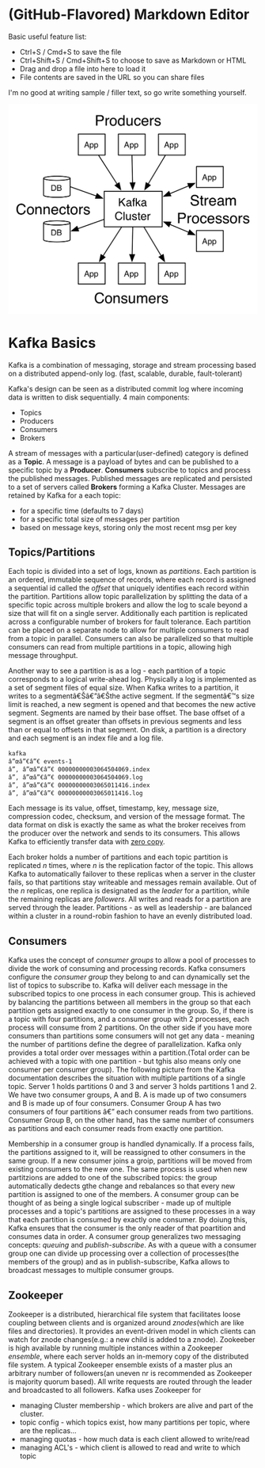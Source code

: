 # (GitHub-Flavored) Markdown Editor

Basic useful feature list:

 * Ctrl+S / Cmd+S to save the file
 * Ctrl+Shift+S / Cmd+Shift+S to choose to save as Markdown or HTML
 * Drag and drop a file into here to load it
 * File contents are saved in the URL so you can share files


I'm no good at writing sample / filler text, so go write something yourself.

![alt text](images/kafka-apis.png "Title")

# Kafka Basics

Kafka is a combination of messaging, storage and stream processing based on a distributed append-only log. (fast, scalable, durable, fault-tolerant)

Kafka's design can be seen as a distributed commit log where incoming data is written to disk sequentially. 4 main components:
* Topics
* Producers
* Consumers
* Brokers

A stream of messages with a particular(user-defined) category is defined as a **Topic**. A message is a payload of bytes and can be published to a specific topic by a **Producer**. **Consumers** subscribe to topics and process the published messages. Published messages are replicated and persisted to a set of servers called **Brokers** forming a Kafka Cluster. Messages are retained by Kafka for a each topic:
* for a specific time (defaults to 7 days)
* for a specific total size of messages per partition
* based on message keys, storing only the most recent msg per key

## Topics/Partitions
Each topic is divided into a set of logs, known as *partitions*. Each partition is an ordered, immutable sequence of records, where each record is assigned a sequential id called the *offset* that uniquely identifies each record within the partition. Partitions allow topic parallelization by splitting the data of a specific topic across multiple brokers and allow the log to scale beyond a size that will fit on a single server. Additionally each partition is replicated across a configurable number of brokers for fault tolerance. Each partition can be placed on a separate node to allow for multiple consumers to read from a topic in parallel. Consumers can also be parallelized so that multiple consumers can read from multiple partitions in a topic, allowing high message throughput.

Another way to see a partition is as a log - each partition of a topic corresponds to a logical write-ahead log. Physically a log is implemented as a set of segment files of equal size.
When Kafka writes to a partition, it writes to a segmentâ€Šâ€”â€Šthe active segment. If the segmentâ€™s size limit is reached, a new segment is opened and that becomes the new active segment.
Segments are named by their base offset. The base offset of a segment is an offset greater than offsets in previous segments and less than or equal to offsets in that segment.
On disk, a partition is a directory and each segment is an index file and a log file.

~~~ $ tree kafka | head -n 6
kafka
â”œâ”€â”€ events-1
â”‚ â”œâ”€â”€ 00000000003064504069.index
â”‚ â”œâ”€â”€ 00000000003064504069.log
â”‚ â”œâ”€â”€ 00000000003065011416.index
â”‚ â”œâ”€â”€ 00000000003065011416.log
~~~
Each message is its value, offset, timestamp, key, message size, compression codec, checksum, and version of the message format.
The data format on disk is exactly the same as what the broker receives from the producer over the network and sends to its consumers. This allows Kafka to efficiently transfer data with [zero copy](https://www.ibm.com/developerworks/library/j-zerocopy/).

Each broker holds a number of partitions and each topic partition is replicated *n* times, where *n* is the replication factor of the topic. This allows Kafka to automatically failover to these replicas when a server in the cluster fails, so that partitions stay writeable and messages remain available. Out of the *n* replicas, one replica is designated as the *leader* for a partition, while the remaining replicas are *followers*.
All writes and reads for a partition are served through the leader. Partitions - as well as leadership - are balanced within a cluster in a round-robin fashion to have an evenly distributed load.

## Consumers
Kafka uses the concept of *consumer groups* to allow a pool of processes to divide the work of consuming and processing records. 
Kafka consumers configure the *consumer group* they belong to and can dynamically set the list of topics to subscribe to. Kafka will deliver each message in the subscribed topics to one process in each consumer group. This is achieved by balancing the partitions between all members in the group so that each partition gets assigned exactly to one consumer in the group. So, if there is a topic with four partitions, and a consumer group with 2 processes, each process will consume from 2 partitions. On the other side if you have more consumers than partitions some consumers will not get any data - meaning the number of partitions define the degree of parallelization.
Kafka only provides a total order over messages within a partition.(Total order can be achieved with a topic with one partition - but tghis also means only one consumer per consumer group).
The following picture from the Kafka documentation describes the situation with multiple partitions of a single topic. Server 1 holds partitions 0 and 3 and server 3 holds partitions 1 and 2. We have two consumer groups, A and B. A is made up of two consumers and B is made up of four consumers. Consumer Group A has two consumers of four partitions â€” each consumer reads from two partitions. Consumer Group B, on the other hand, has the same number of consumers as partitions and each consumer reads from exactly one partition.

Membership in a consumer group is handled dynamically. If a process fails, the partitions assigned to it, will be reassigned to other consumers in the same group. If a new consumer joins a groip, partitions will be moved from existing consumers to the new one. The same process is used when new partitzions are added to one of the subscribed topics: the group automatically dedects gthe change and rebalances so that every new partition is assigned to one of the members.
A consumer group can be thought of as being a single logical subscriber - made up of multiple processes and a topic's partitions are assigned to these processes in a way that each partition is consumed by exactly one consumer. By doiung this, Kafka ensures that the consumer is the only reader of that poartition and consumes data in order. 
A consumer group generalizes two messaging concepts: *queuing* and *publish-subscribe*. As with a queue with a consumer group one can divide up processing over a collection of processes(the members of the group) and as in publish-subscribe, Kafka allows to broadcast messages to multiple consumer groups.



## Zookeeper
Zookeeper is a distributed, hierarchical file system that facilitates loose coupling between clients and is organized around *znodes*(which are like files and directories). It provides an event-driven model in which clients can watch for znode changes(e.g.: a new child is added to a znode). Zookeeber is high available by running multiple instances within a Zookeeper *ensemble*, where each server holds an in-memory copy of the distributed file system. A typical Zookeeper ensemble exists of a master plus an arbitrary number of followers(an uneven nr is recommended as Zookeeper is majority quorum based).
All write requests are routed through the leader and broadcasted to all followers. Kafka uses Zookeeper for 
* managing Cluster membership - which brokers are alive and part of the cluster.
* topic config - which topics exist, how many partitions per topic, where are the replicas...
* managing quotas - how much data is each client allowed to write/read
* managing ACL's - which client is allowed to read and write to which topic





